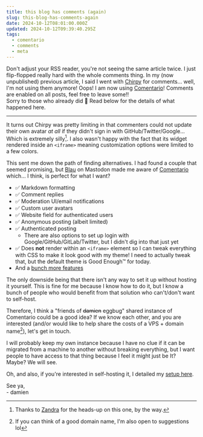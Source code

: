 ```yaml
---
title: this blog has comments (again)
slug: this-blog-has-comments-again
date: 2024-10-12T08:01:00.000Z
updated: 2024-10-12T09:39:40.295Z
tags:
  - comentario
  - comments
  - meta
---
```


Don't adjust your RSS reader, you're not seeing the same article twice. I just flip-flopped really hard with the whole comments thing.
In my (now unpublished) previous article, I said I went with [Chirpy](https://chirpy.dev) for comments... well, I'm not using them anymore! Oops! I am now using [Comentario](https://comentario.app/)! Comments are enabled on all posts, feel free to leave some!!  
Sorry to those who already did 🙈
Read below for the details of what happened here.

---

It turns out Chirpy was pretty limiting in that commenters could not update their own avatar _at all_ if they didn't sign in with GitHub/Twitter/Google... Which is extremely silly[^1].
I also wasn't happy with the fact that its widget rendered inside an `<iframe>` meaning customization options were limited to a few colors.

This sent me down the path of finding alternatives. I had found a couple that seemed promising, but [Blau](https://furry.engineer/@blaurascon) on Mastodon made me aware of [Comentario](https://comentario.app) which... I think, is perfect for what I want?

- ✅ Markdown formatting
- ✅ Comment replies
- ✅ Moderation UI/email notifications
- ✅ Custom user avatars
- ✅ Website field for authenticated users
- ✅ Anonymous posting (albeit limited)
- ✅ Authenticated posting
  - There are also options to set up login with Google/GitHub/GitLab/Twitter, but I didn't dig into that just yet
- ✅ Does **not** render within an `<iframe>` element so I can tweak everything with CSS to make it look good with my theme! I need to actually tweak that, but the default theme is Good Enough™️ for today.
- And a [bunch more features](https://gitlab.com/comentario/comentario)

The only downside being that there isn't any way to set it up without hosting it yourself. This is fine for me because I know how to do it, but I know a bunch of people who would benefit from that solution who can't/don't want to self-host.

Therefore, I think a "friends of ~~damien~~ eggbug" shared instance of Comentario could be a good idea? If we know each other, and you are interested (and/or would like to help share the costs of a VPS + domain name[^2]), let's get in touch.

I will probably keep my own instance because I have no clue if it can be migrated from a machine to another without breaking everything, but I want people to have access to that thing because I feel it might just be It? Maybe? We will see.

Oh, and also, if you're interested in self-hosting it, I detailed my [setup here](/my-comentario-self-hosting-setup/).

See ya,  
\- damien

[^1]: Thanks to [Zandra](https://zandravandra.com/) for the heads-up on this one, by the way.

[^2]: If you can think of a good domain name, I'm also open to suggestions lol
